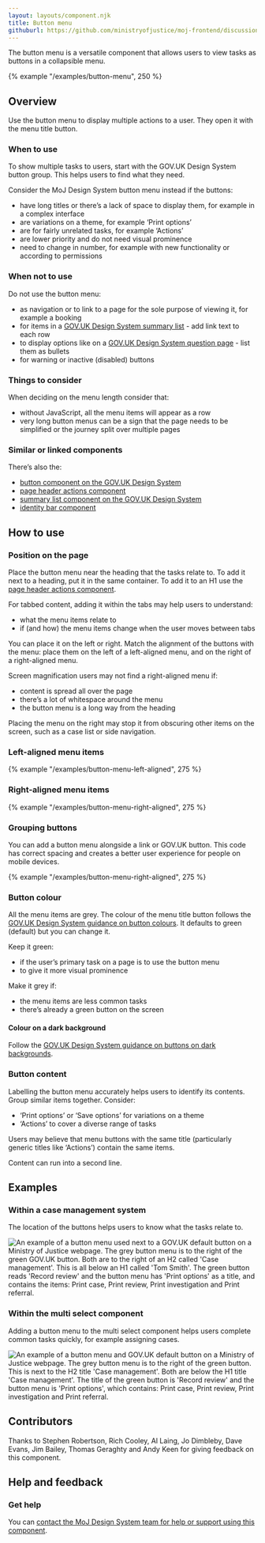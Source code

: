 ```yaml
---
layout: layouts/component.njk
title: Button menu
githuburl: https://github.com/ministryofjustice/moj-frontend/discussions/685
---
```


<span class="govuk-caption-xl">The button menu is a versatile component that allows users to view tasks as buttons in a collapsible menu.</span>

{% example "/examples/button-menu", 250 %}


## Overview

Use the button menu to display multiple actions to a user. They open it with the menu title button.

### When to use

To show multiple tasks to users, start with the GOV.UK Design System button group. This helps users to find what they need.

Consider the MoJ Design System button menu instead if the buttons:

- have long titles or there’s a lack of space to display them, for example in a complex interface
- are variations on a theme, for example ‘Print options’
- are for fairly unrelated tasks, for example ‘Actions’
- are lower priority and do not need visual prominence
- need to change in number, for example with new functionality or according to permissions 

### When not to use

Do not use the button menu:

- as navigation or to link to a page for the sole purpose of viewing it, for example a booking
- for items in a [GOV.UK Design System summary list](https://design-system.service.gov.uk/components/summary-list/) - add link text to each row
- to display options like on a [GOV.UK Design System question page](https://design-system.service.gov.uk/patterns/question-pages/)  - list them as bullets
- for warning or inactive (disabled) buttons

### Things to consider

When deciding on the menu length consider that:

- without JavaScript, all the menu items will appear as a row
- very long button menus can be a sign that the page needs to be simplified or the journey split over multiple pages

### Similar or linked components

There’s also the:

- [button component on the GOV.UK Design System](https://design-system.service.gov.uk/components/button/)
- [page header actions component](https://design-patterns.service.justice.gov.uk/components/page-header-actions/)
- [summary list component on the GOV.UK Design System](https://design-system.service.gov.uk/components/summary-list/)
- [identity bar component](https://design-patterns.service.justice.gov.uk/components/identity-bar/)

## How to use

### Position on the page

Place the button menu near the heading that the tasks relate to. To add it next to a heading, put it in the same container. To add it to an H1 use the [page header actions component](https://design-patterns.service.justice.gov.uk/components/page-header-actions/).

For tabbed content, adding it within the tabs may help users to understand:

- what the menu items relate to
- if (and how) the menu items change when the user moves between tabs

You can place it on the left or right. Match the alignment of the buttons with the menu: place them on the left of a left-aligned menu, and on the right of a right-aligned menu.

Screen magnification users may not find a right-aligned menu if:

- content is spread all over the page
- there’s a lot of whitespace around the menu
- the button menu is a long way from the heading

Placing the menu on the right may stop it from obscuring other items on the screen, such as a case list or side navigation.

### Left-aligned menu items

{% example "/examples/button-menu-left-aligned", 275 %}

### Right-aligned menu items

{% example "/examples/button-menu-right-aligned", 275 %}

### Grouping buttons

You can add a button menu alongside a link or GOV.UK button. This code has correct spacing and creates a better user experience for people on mobile devices.

{% example "/examples/button-menu-right-aligned", 275 %}


### Button colour

All the menu items are grey. The colour of the menu title button follows the [GOV.UK Design System guidance on button colours](https://design-system.service.gov.uk/components/button/#default-buttons). It defaults to green (default) but you can change it.

Keep it green:

- if the user’s primary task on a page is to use the button menu
- to give it more visual prominence

Make it grey if:

- the menu items are less common tasks
- there’s already a green button on the screen

#### Colour on a dark background

Follow the [GOV.UK Design System guidance on buttons on dark backgrounds](https://design-system.service.gov.uk/components/button/#buttons-on-dark-backgrounds).

### Button content

Labelling the button menu accurately helps users to identify its contents. Group similar items together. Consider:

- ‘Print options’ or ‘Save options’ for variations on a theme  
- ‘Actions’ to cover a diverse range of tasks

Users may believe that menu buttons with the same title (particularly generic titles like ‘Actions’) contain the same items.  

Content can run into a second line.

## Examples

### Within a case management system

The location of the buttons helps users to know what the tasks relate to.

<p><img src="/assets/images/button-menu-case-management-example.svg" alt="An example of a button menu used next to a GOV.UK default button on a Ministry of Justice webpage. The grey button menu is to the right of the green GOV.UK button. Both are to the right of an H2 called 'Case management'. This is all below an H1 called 'Tom Smith'. The green button reads 'Record review' and the button menu has 'Print options' as a title, and contains the items: Print case, Print review, Print investigation and Print referral."></p>

### Within the multi select component

Adding a button menu to the multi select component helps users complete common tasks quickly, for example assigning cases.

<p><img src="/assets/images/button-menu-multi-select-example.svg" alt="An example of a button menu and GOV.UK default button on a Ministry of Justice webpage. The grey button menu is to the right of the green button. This is next to the H2 title 'Case management'. Both are below the H1 title 'Case management'. The title of the green button is 'Record review' and the button menu is 'Print options', which contains: Print case, Print review, Print investigation and Print referral."></p>

## Contributors

Thanks to Stephen Robertson, Rich Cooley, Al Laing, Jo Dimbleby, Dave Evans, Jim Bailey, Thomas Geraghty and Andy Keen for giving feedback on this component.

## Help and feedback

### Get help

You can [contact the MoJ Design System team for help or support using this component](https://design-patterns.service.justice.gov.uk/community/help-and-feedback/).
